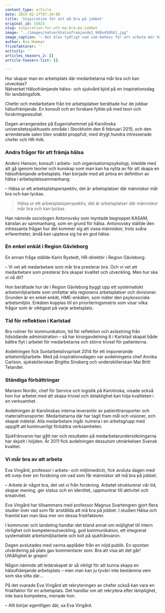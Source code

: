 ```yaml
---
content_type: article
date: 2015-02-17T07:20:00
title: 'Inspiration för att må bra på jobbet'
original_id: 15823
slug: inspiration-for-att-ma-bra-pa-jobbet
image: "../images/natverkhalsoframjande2_940x450hb1.jpg"
image_caption: '– Det blev tydligt vad som behövs för att arbeta mer hälsofrämjande. En lärorik dag, tyckte Agneta Björck, PA-konsult i Region Jönköping, om inspirationsdagen om hälsofrämjande arbetsplatser.'
author: Åsa Hammar
friskfaktorer: ''
activity: ''
articles_teasers_2: []
article-teasers-list: []

---
```


Hur skapar man en arbetsplats där medarbetarna mår bra och kan utvecklas?  
Nätverket Hälsofrämjande hälso- och sjukvård bjöd på en inspirationsdag för landstingsfolk.

Chefer och medarbetare från tre arbetsplatser berättade hur de jobbar hälsofrämjande. En konsult och en forskare fyllde på med teori och forskningsresultat.

Dagen arrangerades på Eugeniahemmet på Karolinska universitetssjukhusets område i Stockholm den 6 februari 2015, och den arrenderade salen blev snabbt proppfull, med drygt hundra intresserade chefer och HR-folk.

### Andra frågor för att främja hälsa

Anders Hanson, konsult i arbets- och organisationspsykologi, inledde med att gå igenom teorier och kunskap som man kan ha nytta av för att skapa en hälsofrämjande arbetsplats. Han började med att pröva en definition av hälsa i arbetsplatssammanhang:

– Hälsa ur ett arbetsplatsperspektiv, det är arbetsplatser där människor mår bra och kan lyckas.

> Hälsa ur ett arbetsplatsperspektiv, det är arbetsplatser där människor mår bra och kan lyckas

Han nämnde sociologen Antonovsky som myntade begreppet KASAM, känslan av sammanhang, som en grund för hälsa. Antonovsky ställde den intressanta frågan hur det kommer sig att vissa människor, trots svåra erfarenheter, ändå kan uppleva sig ha en god hälsa.

### En enkel enkät i Region Gävleborg

En annan fråga ställde Karin Rystedt, HR-direktör i Region Gävleborg:

– Vi vet att medarbetare som mår bra presterar bra. Och vi vet att medarbetare som presterar bra skapar kvalitet och utveckling. Men hur ska vi nå dit?

Hon berättade hur de i Region Gävleborg byggt upp ett systematiskt arbetsmiljöarbete som omfattar alla regionens arbetsplatser och divisioner. Grunden är en enkel enkät, HME-enkäten, som mäter den psykosociala arbetsmiljön. Enkäten kopplas till en prioriteringsmatris som visar vilka frågor som är viktigast på varje arbetsplats.

### Tid för reflektion i Karlstad

Bra rutiner för kommunikation, tid för reflektion och avlastning från tidsödande administration – så har kirurgavdelning 6 i Karlstad skapat både bättre flyt i arbetet för medarbetarna och större trivsel för patienterna.

Avdelningen fick Suntarbetslivspriset 2014 för ett imponerande arbetsmiljöarbete. Med på inspirationsdagen var avdelningens chef Annika Carlson, sjuksköterskan Birgitta Sinsberg och undersköterskan Mai Britt Telander.

### Ständiga förbättringar

Mariann Nordin, chef för Service och logistik på Karolinska, visade också hon hur arbetet med att skapa trivsel och delaktighet kan höja kvaliteten i en verksamhet.

Avdelningen är Karolinskas interna leverantör av patienttransporter och materialtransporter. Medarbetarna där har tagit fram mål och visioner, och skapat mätetal. Alla medarbetare ingår numera i en arbetsgrupp med uppgift att kontinuerligt förbättra verksamheten.

Sjukfrånvaron har gått ner och resultaten på medarbetarundersökningarna har skjutit i höjden. År 2011 fick avdelningen dessutom utmärkelsen Svensk kvalitet.

### Vi mår bra av att arbeta

Eva Vingård, professor i arbets- och miljömedicin, fick avsluta dagen med ett svep över sin forskning om vad som får människor att må bra på jobbet.

– Arbete är något bra, det vet vi från forskning. Arbetet strukturerar vår tid, skapar mening, ger status och en identitet, uppmuntrar till aktivitet och kreativitet.

Eva Vingård har tillsammans med professor Magnus Svartengren gjort flera studier över vad som får anställda att må bra på jobbet. I studien Hälsa och framtid kan man läsa mer om dessa friskfaktorer.

I kommuner och landsting handlar det bland annat om möjlighet till intern rörlighet och kompetensutveckling, god kommunikation, ett integrerat systematiskt arbetsmiljöarbete och koll på sjukfrånvaron.

Dagen avslutades med varma applåder från en nöjd publik. En spontan utvärdering på plats gav kommentarer som: Bra att visa att det går! Uthållighet är grejen!

Någon nämnde att ledarskapet är så viktigt för att kunna skapa en hälsofrämjande arbetsplats – men man kan ju tyvärr inte bestämma vem som ska sitta där…

På det svarade Eva Vingård att rekryteringen av chefer också kan vara en friskfaktor för en arbetsplats. Det handlar om att rekrytera efter lämplighet, inte bara kompetens, menade hon.

– Allt börjar egentligen där, sa Eva Vingård.

